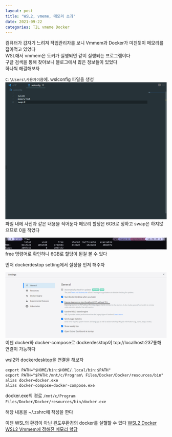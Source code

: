 ```yaml
---
layout: post
title: "WSL2, vmeme, 메모리 초과"
date: 2021-09-22
categories: TIL vmeme Docker
---
```


컴퓨터가 갑자기 느려져 작업관리자를 보니 Vmmem과 Docker가 미친듯이 메모리를 잡아먹고 있었다  
WSL애서 vmmem은 도커가 실행되면 같이 실행되는 프로그램이다  
구글 검색을 통해 찾아보니 블로그에서 많은 정보들이 있었다  
하나씩 해결해보자

`C:\Users\사용자이름`에. wslconfig 파일을 생성
![](https://raw.githubusercontent.com/Action2theFuture/Action2theFuture.github.io/main/_posts/Images/wslconfig.png)
파일 내에 사진과 같은 내용을 적어둔다
메모리 할당은 6GB로 정하고 swap은 하지않으므로 0을 적었다

![](https://raw.githubusercontent.com/Action2theFuture/Action2theFuture.github.io/main/_posts/Images/wslconfig2.png)
free 명령어로 확인하니 6GB로 할당이 된걸 볼 수 있다

먼저 dockerdestop setting에서 설정을 먼저 해주자

![](https://raw.githubusercontent.com/Action2theFuture/Action2theFuture.github.io/main/_posts/Images/dockerdesktop.png)
이젠 docker와 docker-compose로 dockerdesktop이 tcp://localhost:237통해 연결이 가능하다

wsl2와 dockerdesktop을 연결을 해보자

```
export PATH="$HOME/bin:$HOME/.local/bin:$PATH"
export PATH="$PATH:/mnt/c/Program\ Files/Docker/Docker/resources/bin"
alias docker=docker.exe
alias docker-compose=docker-compose.exe
```

docker.exe의 경로
`/mnt/c/Program Files/Docker/Docker/resources/bin/docker.exe`

해당 내용을 ~/.zshrc에 작성을 한다

이젠 WSL의 환경이 아닌 윈도우환경의 docker를 실핼할 수 있다
[WSL2 Docker](https://codeac.tistory.com/126)
[WSL2 Vmmem에 정해진 메모리 할당](https://meaownworld.tistory.com/160)
